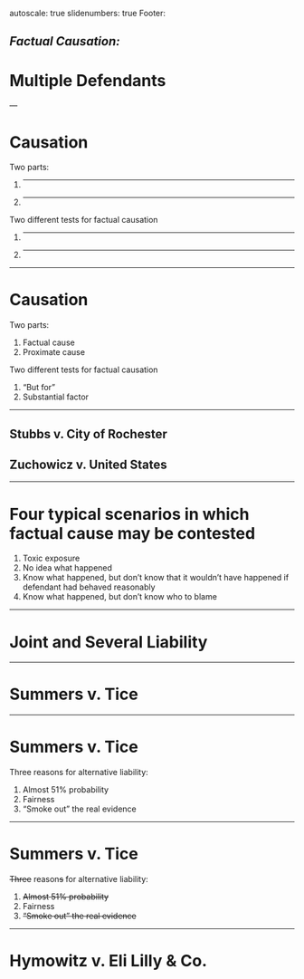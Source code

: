 autoscale: true
slidenumbers: true
Footer: 

## _Factual Causation:_
# Multiple Defendants

—


# Causation

Two parts:
1. _____________
2. _____________

Two different tests for factual causation
1. _____________
2. _____________

---

# Causation

Two parts:
1. Factual cause
2. Proximate cause

Two different tests for factual causation
1. “But for”
2. Substantial factor

---


## Stubbs v. City of Rochester

## Zuchowicz v. United States

---

# Four typical scenarios in which factual cause may be contested

1. Toxic exposure
2. No idea what happened
3. Know what happened, but don’t know that it wouldn’t have happened if defendant had behaved reasonably
4. Know what happened, but don’t know who to blame

---

# Joint and Several Liability

---

# Summers v. Tice

---

# Summers v. Tice

Three reasons for alternative liability:
1. Almost 51% probability
2. Fairness
3. “Smoke out” the real evidence

---

# Summers v. Tice

~~Three~~ reason~~s~~ for alternative liability:
1. ~~Almost 51% probability~~
2. Fairness
3. ~~“Smoke out” the real evidence~~

---

# Hymowitz v. Eli Lilly & Co.

